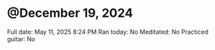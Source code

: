 # @December 19, 2024

Full date: May 11, 2025 8:24 PM
Ran today: No
Meditated: No
Practiced guitar: No